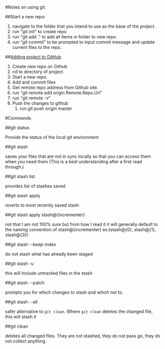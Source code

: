 #Notes on using git.

##Start a new repo:  
1. navigate to the folder that you intend to use as the base of the project. 
2. run "git init" to create repo
3. run "git add ."  to add all items in folder to new repo.
4. run "git commit"  to be prompted to input commit message and update current files to the repo.

##[Adding project to GitHub](https://help.github.com/articles/adding-an-existing-project-to-github-using-the-command-line)
1. Create new repo on Github
2. cd to directory of project
3. Start a new repo.
4. Add and commit files
5. Get remote repo address from Github site.
6. run "git remote add origin Remote.Repo.Url"
7. run "git remote -v"
8. Push the changes to github
    1. run git push origin master

#Commands

##git status

Provide the status of the local git environment

##git stash

saves your files that are not in sync locally so that you can access them when you need them (This is a best understanding after a first read through.)

##git stash list

provides list of stashes saved

##git stash apply

reverts to most recently saved stash

##git stash apply stash@{incrementer}

not that I am not 100% sure but from how I read it it will generally default to the naming convention of stash@{incrementer} ex:(stash@{0}, stash@{1}, stash@{3})

##git stash --keep-index

do not stash what has already been staged

##git stash -u

this will include untracked files in the stash

##git stash --patch

prompts you for which changes to stash and which not to.

##git stash --all

safer alternative to `git clean`.  Where `git clean` deletes the changed file, this will stash it

##git clean

deletes all changed files. They are not stashed, they do not pass go, they do not collect anything.





